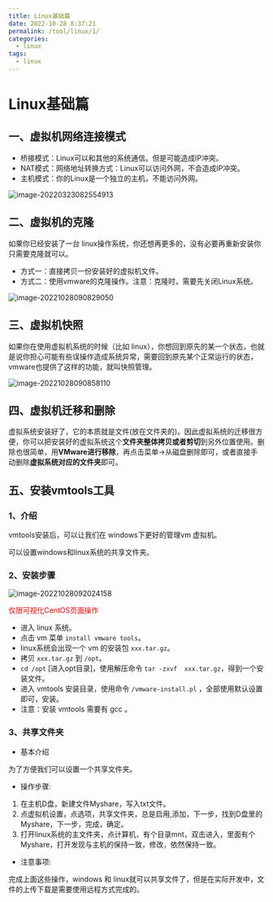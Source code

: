 ```yaml
---
title: Linux基础篇
date: 2022-10-28 8:37:21
permalink: /tool/linux/1/
categories:
  - linux
tags:
  - linux
---
```


# Linux基础篇

## 一、虚拟机网络连接模式

- 桥接模式：Linux可以和其他的系统通信。但是可能造成IP冲突。
- NAT模式：网络地址转换方式：Linux可以访问外网，不会造成IP冲突。
- 主机模式：你的Linux是一个独立的主机，不能访问外网。

![image-20220323082554913](https://cdn.staticaly.com/gh/jinmunan/imgs@master/tool/linux/image-20220323082554913.png)

## 二、虚拟机的克隆

如果你已经安装了一台 linux操作系统，你还想再更多的，没有必要再重新安装你只需要克隆就可以。

- 方式一：直接拷贝一份安装好的虚拟机文件。
- 方式二：使用vmware的克隆操作。注意：克隆时，需要先关闭Linux系统。

![image-20221028090829050](https://cdn.staticaly.com/gh/jinmunan/imgs@master/tool/linux/image-20221028090829050.png)

## 三、虚拟机快照

如果你在使用虚拟机系统的时候（比如 linux），你想回到原先的某一个状态，也就是说你担心可能有些误操作造成系统异常，需要回到原先某个正常运行的状态，vmware也提供了这样的功能，就叫快照管理。

![image-20221028090858110](https://cdn.staticaly.com/gh/jinmunan/imgs@master/tool/linux/image-20221028090858110.png)

## 四、虚拟机迁移和删除

虚拟系统安装好了，它的本质就是文件(放在文件夹的)。因此虚拟系统的迁移很方便，你可以把安装好的虚拟系统这个**文件夹整体拷贝或者剪切**到另外位置使用。删除也很简单，用**VMware进行移除**，再点击菜单->从磁盘删除即可，或者直接手动删除**虚拟系统对应的文件夹**即可。

## 五、安装vmtools工具

### 1、介绍

vmtools安装后，可以让我们在 windows下更好的管理vm 虚拟机。

可以设置windows和linux系统的共享文件夹。

### 2、安装步骤

![image-20221028092024158](https://cdn.staticaly.com/gh/jinmunan/imgs@master/tool/linux/image-20221028092024158.png)

<div style="color:red">仅限可视化CentOS页面操作</div>

- 进入 linux 系统。
- 点击 vm 菜单 `install vmware tools`。
- linux系统会出现一个 vm 的安装包 `xxx.tar.gz`。
- 拷贝 `xxx.tar.gz` 到 `/opt`。
- `cd /opt` [进入opt目录]，使用解压命令 `tar -zxvf  xxx.tar.gz`，得到一个安装文件。
- 进入 vmtools 安装目录，使用命令 `/vmware-install.pl` ，全部使用默认设置即可，安装。
- 注意：安装 vmtools 需要有 gcc 。

### 3、共享文件夹

- 基本介绍

为了方便我们可以设置一个共享文件夹。

- 操作步骤:

1. 在主机D盘，新建文件Myshare，写入txt文件。
2. 点虚拟机设置，点选项，共享文件夹，总是启用,添加，下一步，找到D盘里的Myshare，下一步，完成，确定。
3. 打开linux系统的主文件夹，点计算机，有个目录mnt，双击进入，里面有个Myshare，打开发现与主机的保持一致，修改，依然保持一致。

- 注意事项:

完成上面这些操作，windows 和 linux就可以共享文件了，但是在实际开发中，文件的上传下载是需要使用远程方式完成的。